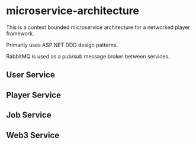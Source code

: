 # microservice-architecture

This is a context bounded microservice architecture for a networked player framework.

Primarily uses ASP.NET DDD design patterns.

RabbitMQ is used as a pub/sub message broker between services.

## User Service

## Player Service

## Job Service

## Web3 Service
